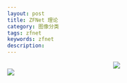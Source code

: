 ```yaml
---
layout: post
title: ZFNet 理论
category: 图像分类
tags: zfnet
keywords: zfnet
description:
---
```


<div style="text-align:center">

<img src="https://raw.githubusercontent.com/chiemon/chiemon.github.io/master/img/ZFNet-1.png">

</div>

<img src="https://raw.githubusercontent.com/chiemon/chiemon.github.io/master/img/ZFNet-2.png">
